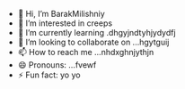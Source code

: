 - 👋 Hi, I’m BarakMilishniy
- 👀 I’m interested in creeps
- 🌱 I’m currently learning .dhgyjndtyhjydydfj
- 💞️ I’m looking to collaborate on ...hgytguij
- 📫 How to reach me ...nhdxghnjythjn
- 😄 Pronouns: ...fvewf
- ⚡ Fun fact: yo yo 
<!--
BarakMilishniy/BarakMilishniy is a ✨ special ✨ repository because its `README.md` (this file) appears on your GitHub profile.
You can click the Preview link to take a look at your changes.
--
